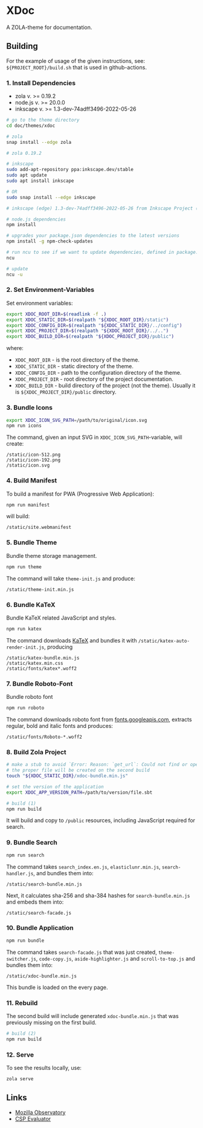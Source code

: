 # XDoc

A ZOLA-theme for documentation.

## Building

For the example of usage of the given instructions, see: `${PROJECT_ROOT}/build.sh` that is used in github-actions.

### 1. Install Dependencies

- zola v. >= 0.19.2
- node.js v. >= 20.0.0
- inkscape v. >= 1.3-dev-74adff3496-2022-05-26

```bash
# go to the theme directory
cd doc/themes/xdoc

# zola
snap install --edge zola

# zola 0.19.2

# inkscape
sudo add-apt-repository ppa:inkscape.dev/stable
sudo apt update
sudo apt install inkscape

# OR
sudo snap install --edge inkscape

# inkscape (edge) 1.3-dev-74adff3496-2022-05-26 from Inkscape Project (inkscape✓) installed

# node.js dependencies
npm install

# upgrades your package.json dependencies to the latest versions
npm install -g npm-check-updates

# run ncu to see if we want to update dependencies, defined in package.json
ncu

# update
ncu -u
```

### 2. Set Environment-Variables

Set environment variables:

```bash
export XDOC_ROOT_DIR=$(readlink -f .)
export XDOC_STATIC_DIR=$(realpath "${XDOC_ROOT_DIR}/static")
export XDOC_CONFIG_DIR=$(realpath "${XDOC_STATIC_DIR}/../config")
export XDOC_PROJECT_DIR=$(realpath "${XDOC_ROOT_DIR}/../..")
export XDOC_BUILD_DIR=$(realpath "${XDOC_PROJECT_DIR}/public")
```

where:

- `XDOC_ROOT_DIR` - is the root directory of the theme.
- `XDOC_STATIC_DIR` - static directory of the theme.
- `XDOC_CONFIG_DIR` - path to the configuration directory of the theme.
- `XDOC_PROJECT_DIR` - root directory of the project documentation.
- `XDOC_BUILD_DIR` - build directory of the project (not the theme). Usually it is `${XDOC_PROJECT_DIR}/public` directory.

### 3. Bundle Icons

```bash
export XDOC_ICON_SVG_PATH=/path/to/original/icon.svg
npm run icons
```

The command, given an input SVG in `XDOC_ICON_SVG_PATH`-variable, will create:

```text
/static/icon-512.png
/static/icon-192.png
/static/icon.svg
```

### 4. Build Manifest

To build a manifest for PWA (Progressive Web Application):

```bash
npm run manifest
```

will build:

```text
/static/site.webmanifest
```

### 5. Bundle Theme

Bundle theme storage management.

```bash
npm run theme
```

The command will take `theme-init.js` and produce:

```text
/static/theme-init.min.js
```

### 6. Bundle KaTeX

Bundle KaTeX related JavaScript and styles.

```bash
npm run katex
```

The command downloads [KaTeX](https://github.com/KaTeX/) and bundles it with `/static/katex-auto-render-init.js`, producing

```text
/static/katex-bundle.min.js
/static/katex.min.css
/static/fonts/katex*.woff2
```

### 7. Bundle Roboto-Font

Bundle roboto font

```bash
npm run roboto
```

The command downloads roboto font from [fonts.googleapis.com](https://fonts.googleapis.com), extracts regular, bold and italic fonts and produces:

```
/static/fonts/Roboto-*.woff2
```

### 8. Build Zola Project

```bash
# make a stub to avoid `Error: Reason: `get_url`: Could not find or open file xdoc-bundle.min.js`
# the proper file will be created on the second build
touch "${XDOC_STATIC_DIR}/xdoc-bundle.min.js"

# set the version of the application
export XDOC_APP_VERSION_PATH=/path/to/version/file.sbt

# build (1)
npm run build
```

It will build and copy to `/public` resources, including JavaScript required for search.

### 9. Bundle Search

```bash
npm run search
```

The command takes `search_index.en.js`, `elasticlunr.min.js`, `search-handler.js`, and bundles them into:

```text
/static/search-bundle.min.js
```

Next, it calculates sha-256 and sha-384 hashes for `search-bundle.min.js` and embeds them into:

```text
/static/search-facade.js
```

### 10. Bundle Application

```bash
npm run bundle
```

The command takes `search-facade.js` that was just created, `theme-switcher.js`, `code-copy.js`, `aside-highlighter.js` and `scroll-to-top.js` and bundles them into:

```text
/static/xdoc-bundle.min.js
```

This bundle is loaded on the every page.

### 11. Rebuild

The second build will include generated `xdoc-bundle.min.js` that was previously missing on the first build.

```bash
# build (2)
npm run build
```

### 12. Serve

To see the results locally, use:

```bash
zola serve
```

## Links

- [Mozilla Observatory ](https://observatory.mozilla.org/)
- [CSP Evaluator](https://csp-evaluator.withgoogle.com/)
